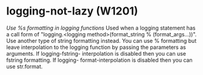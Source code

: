 # logging-not-lazy (W1201)
*Use %s formatting in logging functions* Used when a logging statement
has a call form of \"logging.\<logging method\>(format_string %
(format_args\...))\". Use another type of string formatting instead. You
can use % formatting but leave interpolation to the logging function by
passing the parameters as arguments. If logging-fstring- interpolation
is disabled then you can use fstring formatting. If logging-
format-interpolation is disabled then you can use str.format.
